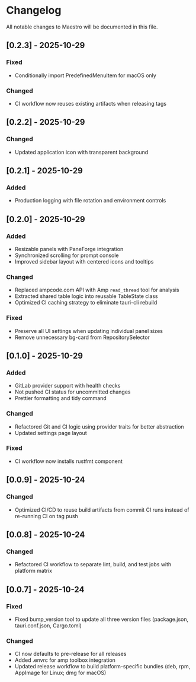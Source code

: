 # Changelog

All notable changes to Maestro will be documented in this file.

## [0.2.3] - 2025-10-29

### Fixed

- Conditionally import PredefinedMenuItem for macOS only

### Changed

- CI workflow now reuses existing artifacts when releasing tags

## [0.2.2] - 2025-10-29

### Changed

- Updated application icon with transparent background

## [0.2.1] - 2025-10-29

### Added

- Production logging with file rotation and environment controls

## [0.2.0] - 2025-10-29

### Added

- Resizable panels with PaneForge integration
- Synchronized scrolling for prompt console
- Improved sidebar layout with centered icons and tooltips

### Changed

- Replaced ampcode.com API with Amp `read_thread` tool for analysis
- Extracted shared table logic into reusable TableState class
- Optimized CI caching strategy to eliminate tauri-cli rebuild

### Fixed

- Preserve all UI settings when updating individual panel sizes
- Remove unnecessary bg-card from RepositorySelector

## [0.1.0] - 2025-10-29

### Added

- GitLab provider support with health checks
- Not pushed CI status for uncommitted changes
- Prettier formatting and tidy command

### Changed

- Refactored Git and CI logic using provider traits for better abstraction
- Updated settings page layout

### Fixed

- CI workflow now installs rustfmt component

## [0.0.9] - 2025-10-24

### Changed

- Optimized CI/CD to reuse build artifacts from commit CI runs instead of re-running CI on tag push

## [0.0.8] - 2025-10-24

### Changed

- Refactored CI workflow to separate lint, build, and test jobs with platform matrix

## [0.0.7] - 2025-10-24

### Fixed

- Fixed bump_version tool to update all three version files (package.json, tauri.conf.json, Cargo.toml)

### Changed

- CI now defaults to pre-release for all releases
- Added .envrc for amp toolbox integration
- Updated release workflow to build platform-specific bundles (deb, rpm, AppImage for Linux; dmg for macOS)

